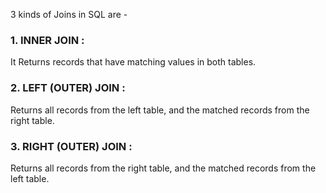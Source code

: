 3 kinds of Joins in SQL are -

### 1. INNER JOIN :

It Returns records that have matching values in both tables.

### 2. LEFT (OUTER) JOIN :

Returns all records from the left table, and the matched records from the right table.

### 3. RIGHT (OUTER) JOIN :

Returns all records from the right table, and the matched records from the left table.
